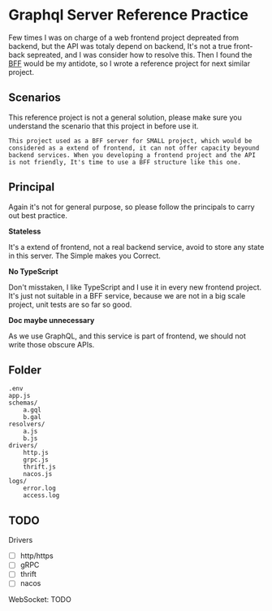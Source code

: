 # Graphql Server Reference Practice

Few times I was on charge of a web frontend project depreated from backend, but the API was totaly depend on backend, It's not a true front-back sepreated, and I was consider how to resolve this. Then I found the [BFF](https://akfpartners.com/growth-blog/backend-for-frontend) would be my antidote, so I wrote a reference project for next similar project.

## Scenarios

This reference project is not a general solution, please make sure you understand the scenario that this project in before use it.

    This project used as a BFF server for SMALL project, which would be considered as a extend of frontend, it can not offer capacity beyound backend services. When you developing a frontend project and the API is not friendly, It's time to use a BFF structure like this one.

## Principal

Again it's not for general purpose, so please follow the principals to carry out best practice. 

**Stateless**

It's a extend of frontend, not a real backend service, avoid to store any state in this server. The Simple makes you Correct.

**No TypeScript**

Don't misstaken, I like TypeScript and I use it in every new frontend project. It's just not suitable in a BFF service, because we are not in a big scale project, unit tests are so far so good.

**Doc maybe unnecessary**

As we use GraphQL, and this service is part of frontend, we should not write those obscure APIs.

## Folder

```
.env
app.js
schemas/
    a.gql
    b.gal
resolvers/
    a.js
    b.js
drivers/
    http.js
    grpc.js
    thrift.js
    nacos.js
logs/
    error.log
    access.log
```

## TODO

Drivers

- [ ] http/https
- [ ] gRPC
- [ ] thrift
- [ ] nacos

WebSocket: TODO